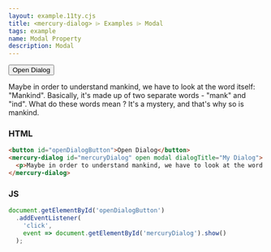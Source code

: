 ```yaml
---
layout: example.11ty.cjs
title: <mercury-dialog> ⌲ Examples ⌲ Modal
tags: example
name: Modal Property
description: Modal
---
```


<button id="openDialogButton">Open Dialog</button>

<mercury-dialog id="mercuryDialog" open modal dialogTitle="My Dialog">
  <p>Maybe in order to understand mankind, we have to look at the word itself: "Mankind". Basically, it's made up of two separate words - "mank" and "ind". What do these words mean ? It's a mystery, and that's why so is mankind.</p>
</mercury-dialog>

<script>
  document.getElementById('openDialogButton')
    .addEventListener('click', event => document.getElementById('mercuryDialog').show());
</script>

<h3>HTML</h3>

```html
<button id="openDialogButton">Open Dialog</button>
<mercury-dialog id="mercuryDialog" open modal dialogTitle="My Dialog">
  <p>Maybe in order to understand mankind, we have to look at the word itself: "Mankind". Basically, it's made up of two separate words - "mank" and "ind". What do these words mean ? It's a mystery, and that's why so is mankind.</p>
</mercury-dialog>
```

<h3>JS</h3>

```js
document.getElementById('openDialogButton')
  .addEventListener(
    'click',
    event => document.getElementById('mercuryDialog').show()
  );
```
